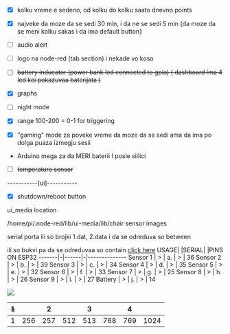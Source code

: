 - [x] kolku vreme e sedeno, od kolku do kolku saato dnevno
points

- [x] najveke da moze da se sedi 30 min, i da ne se sedi 5 min {da moze da se meni kolku sakas i da ima default button}

- [ ] audio alert

- [ ] logo na node-red (tab section) i nekade vo koso

- [ ] ~~battery inducator (power bank led connected to gpio) ( dashboard ima 4 led koi pokazuvaa baterijata )~~

- [x] graphs

- [ ] night mode

- [x] range 100-200 = 0-1 for triggering

- [x] "gaming" mode za poveke vreme da moze da se sedi ama da ima po dolga puaza izmegju sesii

- Arduino mega za da MERI baterii I posle siilici

- [ ] ~~temperature sensor~~

-----------[ui]-----------

- [x] shutdown/reboot button



ui_media location

/home/pi/.node-red/lib/ui-media/lib/chair sensor images

serial porta
ili so brojki 1.dat, 2.data i da se odreduva so between

ili so bukvi pa da se odreduvaa so contain [click here](https://github.com/Macka323/chair/blob/main/flows/serial%20data%20with%20letters)
USAGE| |SERIAL| |PINS ON ESP32
-------|-|------|-|--------------
Sensor 1	|	>	|	a.	|	>	| 36 
Sensor 2	|	>	|	b.	|	>	| 39 
Sensor 3	|	>	|	c.	|	>	| 34 
Sensor 4	|	>	|	d.	|	>	| 35 
Sensor 5	|	>	|	e.	|	>	| 32 
Sensor 6	|	>	|	f.	|	>	| 33 
Sensor 7	|	>	|	g.	|	>	| 25 
Sensor 8	|	>	|	h.	|	>	| 26 
Sensor 9	|	>	|	i.	|	>	| 27 
Battery	|	>	|	j.	|	>	| 14 

![](https://circuits4you.com/wp-content/uploads/2018/12/ESP32-Pinout.jpg)

| ~~1~~ |      | 2    |      | 3    |      | 4    |      |
| ----- | ---- | ---- | ---- | ---- | ---- | ---- | ---- |
| 1     | 256  | 257  | 512  | 513  | 768  | 769  | 1024 |

